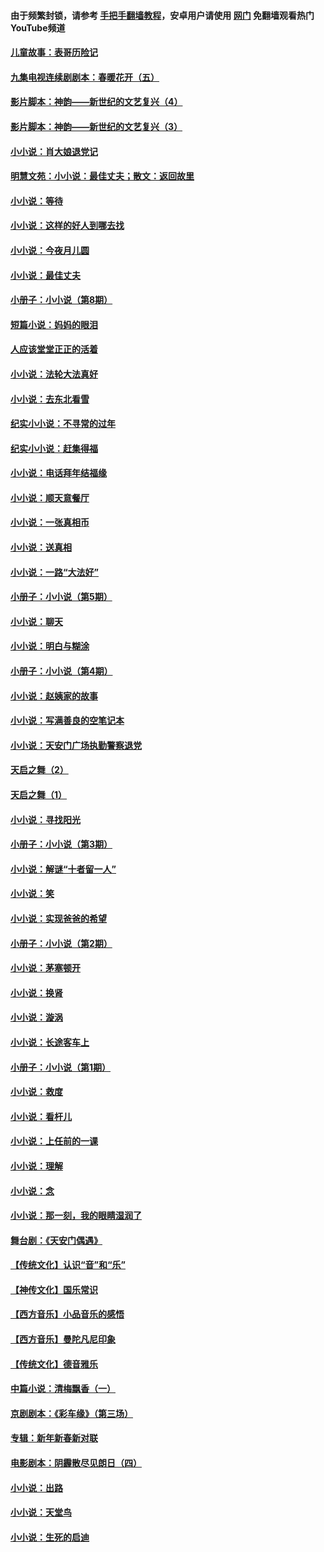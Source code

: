 #### 由于频繁封锁，请参考 [手把手翻墙教程](https://github.com/gfw-breaker/guides/wiki/)，安卓用户请使用 [网门](https://github.com/gfw-breaker/nogfw/blob/master/dl.md?t=07120100) 免翻墙观看热门YouTube频道 

#### [儿童故事：表哥历险记](../pages/328/383535.md?t=07120100) 

#### [九集电视连续剧剧本：春暖花开（五）](../pages/328/275919.md?t=07120100) 

#### [影片脚本：神韵——新世纪的文艺复兴（4）](../pages/328/266089.md?t=07120100) 

#### [影片脚本：神韵——新世纪的文艺复兴（3）](../pages/328/266087.md?t=07120100) 

#### [小小说：肖大娘退党记](../pages/328/239807.md?t=07120100) 

#### [明慧文苑：小小说：最佳丈夫；散文：返回故里](../pages/328/3439.md?t=07120100) 

#### [小小说：等待](../pages/328/223927.md?t=07120100) 

#### [小小说：这样的好人到哪去找](../pages/328/209396.md?t=07120100) 

#### [小小说：今夜月儿圆](../pages/328/193588.md?t=07120100) 

#### [小小说：最佳丈夫](../pages/328/190938.md?t=07120100) 

#### [小册子：小小说（第8期）](../pages/328/188202.md?t=07120100) 

#### [短篇小说：妈妈的眼泪](../pages/328/187712.md?t=07120100) 

#### [人应该堂堂正正的活着](../pages/328/182430.md?t=07120100) 

#### [小小说：法轮大法真好](../pages/328/174669.md?t=07120100) 

#### [小小说：去东北看雪](../pages/328/173882.md?t=07120100) 

#### [纪实小小说：不寻常的过年](../pages/328/173187.md?t=07120100) 

#### [纪实小小说：赶集得福](../pages/328/172652.md?t=07120100) 

#### [小小说：电话拜年结福缘](../pages/328/172533.md?t=07120100) 

#### [小小说：顺天意餐厅](../pages/328/170182.md?t=07120100) 

#### [小小说：一张真相币](../pages/328/169410.md?t=07120100) 

#### [小小说：送真相](../pages/328/166713.md?t=07120100) 

#### [小小说：一路“大法好”](../pages/328/162016.md?t=07120100) 

#### [小册子：小小说（第5期）](../pages/328/161131.md?t=07120100) 

#### [小小说：聊天](../pages/328/159640.md?t=07120100) 

#### [小小说：明白与糊涂](../pages/328/158101.md?t=07120100) 

#### [小册子：小小说（第4期）](../pages/328/158006.md?t=07120100) 

#### [小小说：赵姨家的故事](../pages/328/157843.md?t=07120100) 

#### [小小说：写满善良的空笔记本](../pages/328/157382.md?t=07120100) 

#### [小小说：天安门广场执勤警察退党](../pages/328/156982.md?t=07120100) 

#### [天启之舞（2）](../pages/328/153440.md?t=07120100) 

#### [天启之舞（1）](../pages/328/153439.md?t=07120100) 

#### [小小说：寻找阳光](../pages/328/153065.md?t=07120100) 

#### [小册子：小小说（第3期）](../pages/328/151715.md?t=07120100) 

#### [小小说：解谜“十者留一人”](../pages/328/148967.md?t=07120100) 

#### [小小说：笑](../pages/328/148905.md?t=07120100) 

#### [小小说：实现爸爸的希望](../pages/328/148096.md?t=07120100) 

#### [小册子：小小说（第2期）](../pages/328/147214.md?t=07120100) 

#### [小小说：茅塞顿开](../pages/328/147030.md?t=07120100) 

#### [小小说：换肾](../pages/328/146770.md?t=07120100) 

#### [小小说：漩涡](../pages/328/146683.md?t=07120100) 

#### [小小说：长途客车上](../pages/328/145076.md?t=07120100) 

#### [小册子：小小说（第1期）](../pages/328/143963.md?t=07120100) 

#### [小小说：救度](../pages/328/143927.md?t=07120100) 

#### [小小说：看杆儿](../pages/328/142137.md?t=07120100) 

#### [小小说：上任前的一课](../pages/328/140808.md?t=07120100) 

#### [小小说：理解](../pages/328/140476.md?t=07120100) 

#### [小小说：念](../pages/328/139513.md?t=07120100) 

#### [小小说：那一刻，我的眼睛湿润了](../pages/328/138476.md?t=07120100) 

#### [舞台剧：《天安门偶遇》](../pages/328/117155.md?t=07120100) 

#### [【传统文化】认识“音”和“乐”](../pages/328/108667.md?t=07120100) 

#### [【神传文化】国乐常识](../pages/328/104225.md?t=07120100) 

#### [【西方音乐】小品音乐的感悟](../pages/328/102924.md?t=07120100) 

#### [【西方音乐】曼陀凡尼印象](../pages/328/102922.md?t=07120100) 

#### [【传统文化】德音雅乐](../pages/328/102923.md?t=07120100) 

#### [中篇小说：清梅飘香（一）](../pages/328/101058.md?t=07120100) 

#### [京剧剧本：《彩车缘》（第三场）](../pages/328/96434.md?t=07120100) 

#### [专辑：新年新春新对联](../pages/328/94991.md?t=07120100) 

#### [电影剧本：阴霾散尽见朗日（四）](../pages/328/87081.md?t=07120100) 

#### [小小说：出路](../pages/328/84848.md?t=07120100) 

#### [小小说：天堂鸟](../pages/328/83084.md?t=07120100) 

#### [小小说：生死的启迪](../pages/328/70977.md?t=07120100) 

